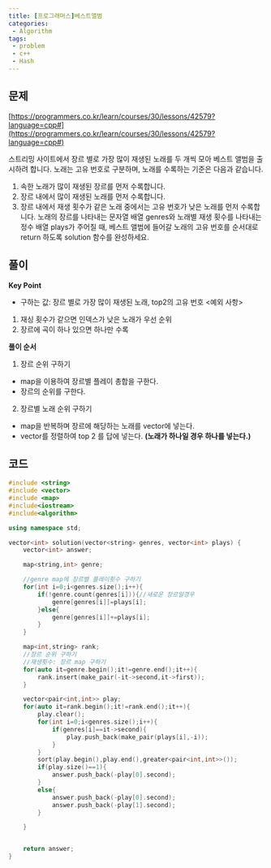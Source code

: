 ```yaml
---
title: [프로그래머스]베스트앨범
categories:
 - Algorithm
tags:
 - problem
 - c++
 - Hash
---
```


## 문제
[https://programmers.co.kr/learn/courses/30/lessons/42579?language=cpp#](https://programmers.co.kr/learn/courses/30/lessons/42579?language=cpp#)

스트리밍 사이트에서 장르 별로 가장 많이 재생된 노래를 두 개씩 모아 베스트 앨범을 출시하려 합니다. 노래는 고유 번호로 구분하며, 노래를 수록하는 기준은 다음과 같습니다.

1. 속한 노래가 많이 재생된 장르를 먼저 수록합니다.
2. 장르 내에서 많이 재생된 노래를 먼저 수록합니다.
3. 장르 내에서 재생 횟수가 같은 노래 중에서는 고유 번호가 낮은 노래를 먼저 수록합니다.
노래의 장르를 나타내는 문자열 배열 genres와 노래별 재생 횟수를 나타내는 정수 배열 plays가 주어질 때, 베스트 앨범에 들어갈 노래의 고유 번호를 순서대로 return 하도록 solution 함수를 완성하세요.

## 풀이

**Key Point**

- 구하는 값: 장르 별로 가장 많이 재생된 노래, top2의 고유 번호
<예외 사항>
1. 재싱 횟수가 같으면 인덱스가 낮은 노래가 우선 순위
2. 장르에 곡이 하나 있으면 하나만 수록

**풀이 순서**
1. 장르 순위 구하기
- map을 이용하여 장르별 플레이 총합을 구한다.
- 장르의 순위를 구한다.
2. 장르별 노래 순위 구하기
- map을 반복하며 장르에 해당하는 노래를 vector에 넣는다.
- vector를 정렬하여 top 2 를 답에 넣는다. **(노래가 하나일 경우 하나를 넣는다.)**

## 코드
```c++
#include <string>
#include <vector>
#include <map>
#include<iostream>
#include<algorithm>

using namespace std;

vector<int> solution(vector<string> genres, vector<int> plays) {
    vector<int> answer;

    map<string,int> genre;

    //genre map에 장르별 플레이횟수 구하기
    for(int i=0;i<genres.size();i++){
        if(!genre.count(genres[i])){//새로운 장르일경우
            genre[genres[i]]=plays[i];
        }else{
            genre[genres[i]]+=plays[i];
        }
    }

    map<int,string> rank;
    //장르 순위 구하기
    //재생횟수: 장르 map 구하기
    for(auto it=genre.begin();it!=genre.end();it++){
        rank.insert(make_pair(-it->second,it->first));
    }

    vector<pair<int,int>> play;
    for(auto it=rank.begin();it!=rank.end();it++){
        play.clear();
        for(int i=0;i<genres.size();i++){
            if(genres[i]==it->second){
                play.push_back(make_pair(plays[i],-i));
            }
        }
        sort(play.begin(),play.end(),greater<pair<int,int>>());
        if(play.size()==1){
            answer.push_back(-play[0].second);
        }
        else{
            answer.push_back(-play[0].second);
            answer.push_back(-play[1].second);
        }

    }


    return answer;
}
```
